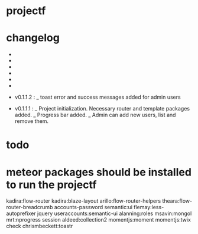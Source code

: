 # projectf


# changelog
-
-
-
-
-
-

- v0.1.1.2 :
  \_ toast error and success messages added for admin users

- v0.1.1.1 :
 \_ Project initialization. Necessary router and template packages added.
 \_ Progress bar added.
 \_ Admin can add new users, list and remove them.

# todo

# meteor packages should be installed to run the projectf

kadira:flow-router kadira:blaze-layout arillo:flow-router-helpers theara:flow-router-breadcrumb accounts-password semantic:ui flemay:less-autoprefixer jquery useraccounts:semantic-ui alanning:roles msavin:mongol mrt:nprogress session aldeed:collection2 momentjs:moment momentjs:twix check chrismbeckett:toastr
